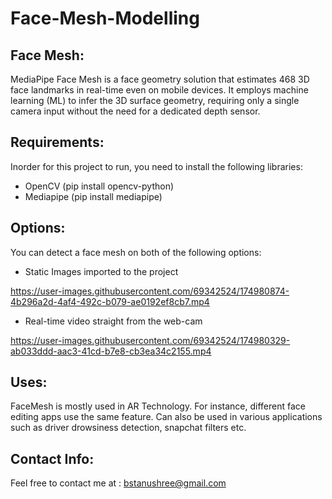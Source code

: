 # Face-Mesh-Modelling

## Face Mesh:
MediaPipe Face Mesh is a face geometry solution that estimates 468 3D face landmarks in real-time even on mobile devices. It employs machine learning (ML) to infer the 3D surface geometry, requiring only a single camera input without the need for a dedicated depth sensor.

## Requirements:
Inorder for this project to run, you need to install the following libraries:
- OpenCV (pip install opencv-python)
- Mediapipe (pip install mediapipe)

## Options:
You can detect a face mesh on both of the following options:
- Static Images imported to the project

https://user-images.githubusercontent.com/69342524/174980874-4b296a2d-4af4-492c-b079-ae0192ef8cb7.mp4

- Real-time video straight from the web-cam

https://user-images.githubusercontent.com/69342524/174980329-ab033ddd-aac3-41cd-b7e8-cb3ea34c2155.mp4

## Uses:
FaceMesh is mostly used in AR Technology. For instance, different face editing apps use the same feature. Can also be used in various applications such as driver drowsiness detection, snapchat filters etc.


## Contact Info: 
Feel free to contact me at : bstanushree@gmail.com





